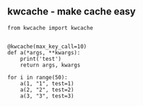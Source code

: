 ## kwcache - make cache easy

```python3
from kwcache import kwcache


@kwcache(max_key_call=10)
def a(*args, **kwargs):
    print('test')
    return args, kwargs

for i in range(50):
    a(1, "1", test=1)
    a(2, "2", test=2)
    a(3, "3", test=3)

```

